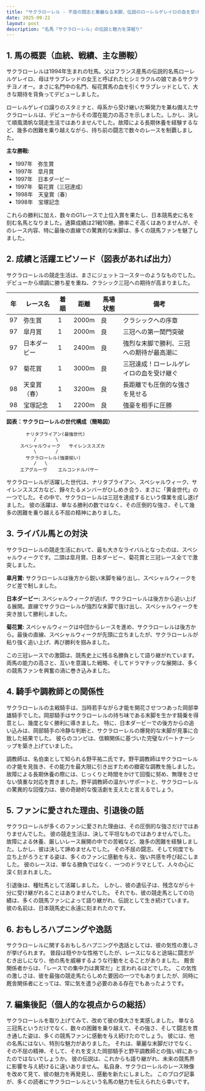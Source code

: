 ```yaml
---
title: "サクラローレル - 不屈の闘志と華麗なる末脚、伝説のローレルゲレイロの血を受け継ぐ名馬"
date: 2025-09-22
layout: post
description: "名馬『サクラローレル』の伝説と魅力を深堀り"
---
```


## 1. 馬の概要（血統、戦績、主な勝鞍）

サクラローレルは1994年生まれの牡馬。父はフランス産馬の伝説的名馬ローレルゲレイロ、母はサラブレッドの女王と呼ばれたヒシミラクルの娘であるサクラチヨノオー。まさに名門中の名門、桜花賞馬の血を引くサラブレッドとして、大きな期待を背負ってデビューしました。

ローレルゲレイロ譲りのスタミナと、母系から受け継いだ瞬発力を兼ね備えたサクラローレルは、デビューからその潜在能力の高さを示しました。しかし、決して順風満帆な競走生活ではありませんでした。故障による長期休養を経験するなど、幾多の困難を乗り越えながら、持ち前の闘志で数々のレースを制覇しました。

**主な勝鞍:**

* 1997年　弥生賞
* 1997年　皐月賞
* 1997年　日本ダービー
* 1997年　菊花賞（三冠達成）
* 1998年　天皇賞（春）
* 1998年　宝塚記念

これらの勝利に加え、数々のG1レースで上位入賞を果たし、日本競馬史に名を刻む名馬となりました。通算成績は21戦10勝。勝率こそ高くはありませんが、そのレース内容、特に最後の直線での驚異的な末脚は、多くの競馬ファンを魅了しました。


## 2. 成績と活躍エピソード（図表があれば出力）

サクラローレルの競走生活は、まさにジェットコースターのようなものでした。デビューから順調に勝ち星を重ね、クラシック三冠への期待が高まりました。

| 年 | レース名        | 着順 | 距離 | 馬場状態 | 備考                                    |
|---|-----------------|-----|-----|---------|-----------------------------------------|
| 97 | 弥生賞           | 1   | 2000m| 良      | クラシックへの序章                       |
| 97 | 皐月賞           | 1   | 2000m| 良      | 三冠への第一関門突破                     |
| 97 | 日本ダービー       | 1   | 2400m| 良      | 強烈な末脚で勝利、三冠への期待が最高潮に |
| 97 | 菊花賞           | 1   | 3000m| 良      | 三冠達成！ローレルゲレイロの血を受け継ぐ |
| 98 | 天皇賞（春）     | 1   | 3200m| 良      | 長距離でも圧倒的な強さを見せる             |
| 98 | 宝塚記念         | 1   | 2200m| 良      | 強豪を相手に圧勝                         |


**図表：サクラローレルの世代構成（簡略図）**

```
       ナリタブライアン(最強世代)
          /       \
     スペシャルウィーク   サイレンススズカ
          \       /
       サクラローレル(強豪揃い)
          /   \
     エアグルーヴ    エルコンドルパサー
```

サクラローレルが活躍した世代は、ナリタブライアン、スペシャルウィーク、サイレンススズカなど、錚々たるメンバーがひしめき合う、まさに「黄金世代」の一つでした。その中で、サクラローレルは三冠を達成するという偉業を成し遂げました。  彼の活躍は、単なる勝利の数ではなく、その圧倒的な強さ、そして幾多の困難を乗り越える不屈の精神にありました。


## 3. ライバル馬との対決

サクラローレルの競走生活において、最も大きなライバルとなったのは、スペシャルウィークです。二頭は皐月賞、日本ダービー、菊花賞と三冠レース全てで激突しました。

**皐月賞:** サクラローレルは後方から鋭い末脚を繰り出し、スペシャルウィークをクビ差で制しました。

**日本ダービー:** スペシャルウィークが逃げ、サクラローレルは後方から追い上げる展開。直線でサクラローレルが強烈な末脚で抜け出し、スペシャルウィークを突き放して勝利しました。

**菊花賞:** スペシャルウィークは中団からレースを進め、サクラローレルは後方から。最後の直線、スペシャルウィークが先頭に立ちましたが、サクラローレルが粘り強く追い上げ、再び勝利を掴みました。

この三冠レースでの激闘は、競馬史上に残る名勝負として語り継がれています。両馬の能力の高さと、互いを意識した戦略、そしてドラマチックな展開は、多くの競馬ファンを興奮の渦に巻き込みました。


## 4. 騎手や調教師との関係性

サクラローレルの主戦騎手は、当時若手ながら才能を開花させつつあった岡部幸雄騎手でした。岡部騎手はサクラローレルの持ち味である末脚を生かす騎乗を得意とし、幾度となく勝利に導きました。  特に、日本ダービーでの後方からの追い込みは、岡部騎手の冷静な判断と、サクラローレルの爆発的な末脚が見事に合致した結果でした。  彼らのコンビは、信頼関係に基づいた完璧なパートナーシップを築き上げていました。

調教師は、名伯楽として知られる野平祐二氏です。野平調教師はサクラローレルの才能を見抜き、その能力を最大限に引き出すための緻密な調教を施しました。  故障による長期休養の際には、じっくりと時間をかけて回復に努め、無理をさせない慎重な対応を貫きました。野平調教師の温かいサポートと、サクラローレルの驚異的な回復力は、彼の奇跡的な復活劇を支えたと言えるでしょう。


## 5. ファンに愛された理由、引退後の話

サクラローレルが多くのファンに愛された理由は、その圧倒的な強さだけではありませんでした。  彼の競走生活は、決して平坦なものではありませんでした。故障による休養、厳しいレース展開の中での苦戦など、幾多の困難を経験しました。しかし、彼は決して諦めませんでした。  その不屈の闘志、そして何度でも立ち上がろうとする姿は、多くのファンに感動を与え、強い共感を呼び起こしました。  彼のレースは、単なる勝負ではなく、一つのドラマとして、人々の心に深く刻まれました。

引退後は、種牡馬として活躍しました。  しかし、彼の遺伝子は、残念ながら十分に受け継がれることはありませんでした。  それでも、彼の競走馬としての功績は、多くの競馬ファンによって語り継がれ、伝説として生き続けています。  彼の名前は、日本競馬史に永遠に刻まれたのです。


## 6. おもしろハプニングや逸話

サクラローレルに関するおもしろハプニングや逸話としては、彼の気性の激しさが挙げられます。  普段は穏やかな性格でしたが、レースになると途端に闘志がむき出しになり、他の馬を威嚇するような行動をとることがありました。  厩舎関係者からは、「レースでの集中力は異常だ」と言われるほどでした。  この気性の激しさは、彼を最強の競走馬たらしめた要因の一つでもありましたが、同時に厩舎関係者にとっては、常に気を遣う必要のある存在でもあったようです。


## 7. 編集後記（個人的な視点からの総括）

サクラローレルを取り上げてみて、改めて彼の偉大さを実感しました。  単なる三冠馬というだけでなく、数々の困難を乗り越えて、その強さ、そして闘志を貫き通した姿は、多くの競馬ファンに感動を与え続けたのでしょう。  彼には、他の名馬にはない、特別な魅力がありました。  それは、華麗な末脚だけでなく、その不屈の精神、そして、それを支えた岡部騎手と野平調教師との強い絆にあったのではないでしょうか。  彼の伝説は、これからも語り継がれ、未来の競馬界に影響を与え続けるに違いありません。  私自身、サクラローレルのレース映像を改めて見て、彼の魅力を再発見し、感動を新たにしました。  このブログ記事が、多くの読者にサクラローレルという名馬の魅力を伝えられたら幸いです。

